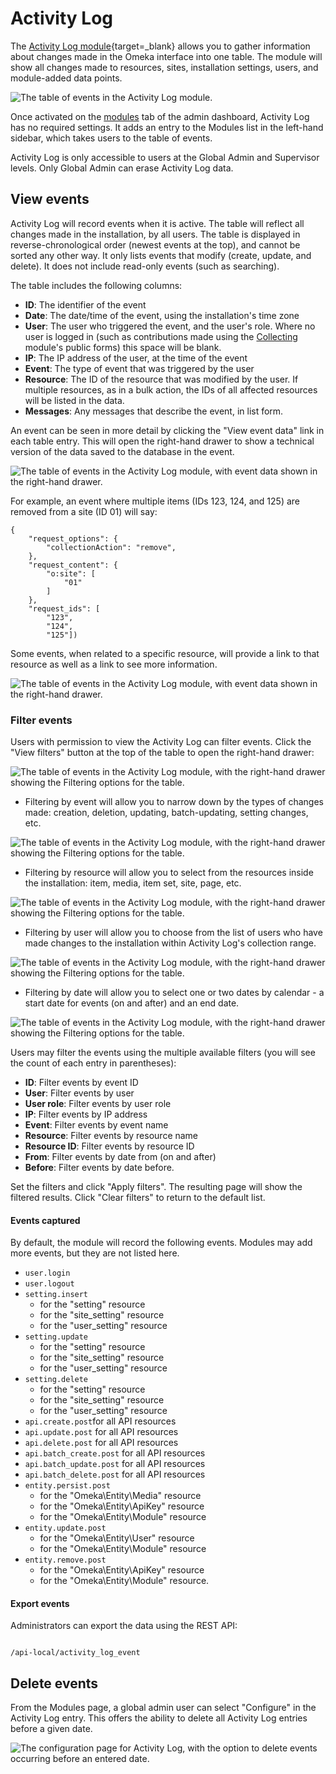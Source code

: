 # Activity Log

The [Activity Log module](https://omeka.org/s/modules/activitylog/){target=_blank} allows you to gather information about changes made in the Omeka interface into one table. The module will show all changes made to resources, sites, installation settings, users, and module-added data points. 

![The table of events in the Activity Log module.](modulesfiles/activityLog.png)

Once activated on the [modules](index.md) tab of the admin dashboard, Activity Log has no required settings. It adds an entry to the Modules list in the left-hand sidebar, which takes users to the table of events. 

Activity Log is only accessible to users at the Global Admin and Supervisor levels. Only Global Admin can erase Activity Log data.  

## View events

Activity Log will record events when it is active. The table will reflect all changes made in the installation, by all users. The table is displayed in reverse-chronological order (newest events at the top), and cannot be sorted any other way. It only lists events that modify (create, update, and delete). It does not include read-only events (such as searching). 

The table includes the following columns:

- **ID**: The identifier of the event
- **Date**: The date/time of the event, using the installation's time zone
- **User**: The user who triggered the event, and the user's role. Where no user is logged in (such as contributions made using the [Collecting](collecting.md) module's public forms) this space will be blank. 
- **IP**: The IP address of the user, at the time of the event
- **Event**: The type of event that was triggered by the user
- **Resource**: The ID of the resource that was modified by the user. If multiple resources, as in a bulk action, the IDs of all affected resources will be listed in the data. 
- **Messages**: Any messages that describe the event, in list form.

An event can be seen in more detail by clicking the "View event data" link in each table entry. This will open the right-hand drawer to show a technical version of the data saved to the database in the event. 

![The table of events in the Activity Log module, with event data shown in the right-hand drawer.](modulesfiles/activityLog_eventData.png)

For example, an event where multiple items (IDs 123, 124, and 125) are removed from a site (ID 01) will say:


```
{
    "request_options": {
        "collectionAction": "remove",
    },
    "request_content": {
        "o:site": [
            "01"
        ]
    },
    "request_ids": [
        "123",
        "124",
        "125"])
```

Some events, when related to a specific resource, will provide a link to that resource as well as a link to see more information.

![The table of events in the Activity Log module, with event data shown in the right-hand drawer.](modulesfiles/activityLog_events.png)

### Filter events

Users with permission to view the Activity Log can filter events. Click the "View filters" button at the top of the table to open the right-hand drawer: 

![The table of events in the Activity Log module, with the right-hand drawer showing the Filtering options for the table.](modulesfiles/activityLog_filter.png)

- Filtering by event will allow you to narrow down by the types of changes made: creation, deletion, updating, batch-updating, setting changes, etc.

![The table of events in the Activity Log module, with the right-hand drawer showing the Filtering options for the table.](modulesfiles/activityLog_filterName.png)

- Filtering by resource will allow you to select from the resources inside the installation: item, media, item set, site, page, etc.

![The table of events in the Activity Log module, with the right-hand drawer showing the Filtering options for the table.](modulesfiles/activityLog_filterResource.png)

- Filtering by user will allow you to choose from the list of users who have made changes to the installation within Activity Log's collection range.

![The table of events in the Activity Log module, with the right-hand drawer showing the Filtering options for the table.](modulesfiles/activityLog_filterUser.png)

- Filtering by date will allow you to select one or two dates by calendar - a start date for events (on and after) and an end date.

![The table of events in the Activity Log module, with the right-hand drawer showing the Filtering options for the table.](modulesfiles/activityLog_filterDate.png)

Users may filter the events using the multiple available filters (you will see the count of each entry in parentheses):

- **ID**: Filter events by event ID
- **User**: Filter events by user
- **User role**: Filter events by user role 
- **IP**: Filter events by IP address
- **Event**: Filter events by event name
- **Resource**: Filter events by resource name
- **Resource ID**: Filter events by resource ID
- **From**: Filter events by date from (on and after)
- **Before**: Filter events by date before.

Set the filters and click "Apply filters". The resulting page will show the filtered results. Click "Clear filters" to return to the default list.

#### Events captured

By default, the module will record the following events. Modules may add more events, but they are not listed here.

- `user.login`
- `user.logout`
- `setting.insert`
    - for the "setting" resource
    - for the "site_setting" resource
    - for the "user_setting" resource
- `setting.update`
    - for the "setting" resource
    - for the "site_setting" resource
    - for the "user_setting" resource
- `setting.delete`
    - for the "setting" resource
    - for the "site_setting" resource
    - for the "user_setting" resource
- `api.create.post`for all API resources
- `api.update.post` for all API resources
- `api.delete.post` for all API resources
- `api.batch_create.post` for all API resources
- `api.batch_update.post` for all API resources
- `api.batch_delete.post` for all API resources
- `entity.persist.post`
    - for the "Omeka\Entity\Media" resource
    - for the "Omeka\Entity\ApiKey" resource
    - for the "Omeka\Entity\Module" resource
- `entity.update.post`
    - for the "Omeka\Entity\User" resource
    - for the "Omeka\Entity\Module" resource
- `entity.remove.post`
    - for the "Omeka\Entity\ApiKey" resource
    - for the "Omeka\Entity\Module" resource.

#### Export events

Administrators can export the data using the REST API:

```

/api-local/activity_log_event

```

## Delete events

From the Modules page, a global admin user can select "Configure" in the Activity Log entry. This offers the ability to delete all Activity Log entries before a given date. 

![The configuration page for Activity Log, with the option to delete events occurring before an entered date.](modulesfiles/activityLog_config.png)

